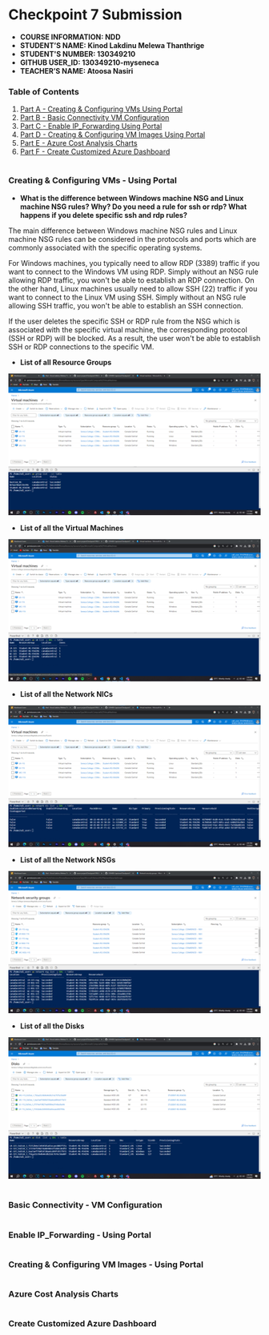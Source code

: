 # Checkpoint 7 Submission

- **COURSE INFORMATION: NDD**
- **STUDENT’S NAME: Kinod Lakdinu Melewa Thanthrige**
- **STUDENT'S NUMBER: 130349210**
- **GITHUB USER_ID: 130349210-myseneca**
- **TEACHER’S NAME: Atoosa Nasiri**

### Table of Contents
1. [Part A - Creating & Configuring VMs Using Portal](#Creating-&-Configuring-VMs-Using-Portal)
2. [Part B - Basic Connectivity VM Configuration](#Basic-Connectivity-VM-Configuration)
3. [Part C - Enable IP_Forwarding Using Portal](#Enable-IP_Forwarding-Using-Portal)
4. [Part D - Creating & Configuring VM Images Using Portal](#Creating-&-Configuring-VM-Images-Using-Portal)
5. [Part E - Azure Cost Analysis Charts](#Azure-Cost-Analysis-Charts)
6. [Part F - Create Customized Azure Dashboard](#Create-Customized-Azure-Dashboard)

#

### **Creating & Configuring VMs - Using Portal**

- **What is the difference between Windows machine NSG and Linux machine NSG rules? Why? Do you need a rule for ssh or rdp? What happens if you delete specific ssh and rdp rules?**

The main difference between Windows machine NSG rules and Linux machine NSG rules can be considered in the protocols and ports which are commonly associated with the specific operating systems.

For Windows machines, you typically need to allow RDP (3389) traffic if you want to connect to the Windows VM using RDP. Simply without an NSG rule allowing RDP traffic, you won't be able to establish an RDP connection. On the other hand, Linux machines usually need to allow SSH (22) traffic if you want to connect to the Linux VM using SSH. Simply without an NSG rule allowing SSH traffic, you won't be able to establish an SSH connection.

If the user deletes the specific SSH or RDP rule from the NSG which is associated with the specific virtual machine, the corresponding protocol (SSH or RDP) will be blocked. As a result, the user won't be able to establish SSH or RDP connections to the specific VM.


- **List of all Resource Groups**
<img src="Images/Resource Group List.png" alt="Resource Group List" title="Resource Group List">

- **List of all the Virtual Machines**
<img src="Images/VM List.png" alt="Virtual Machine List" title="Virtual Machine List">

- **List of all the Network NICs**
<img src="Images/Network NIC List.png" alt="NIC List" title="NIC List">

- **List of all the Network NSGs**
<img src="Images/Network NSG List.png" alt="NSG List" title="NSG List">

- **List of all the Disks**
<img src="Images/Disk List.png" alt="Disk List" title="Disk List">

#

### **Basic Connectivity - VM Configuration**

#

### **Enable IP_Forwarding - Using Portal**

#

### **Creating & Configuring VM Images - Using Portal**

#

### **Azure Cost Analysis Charts**

#

### **Create Customized Azure Dashboard**